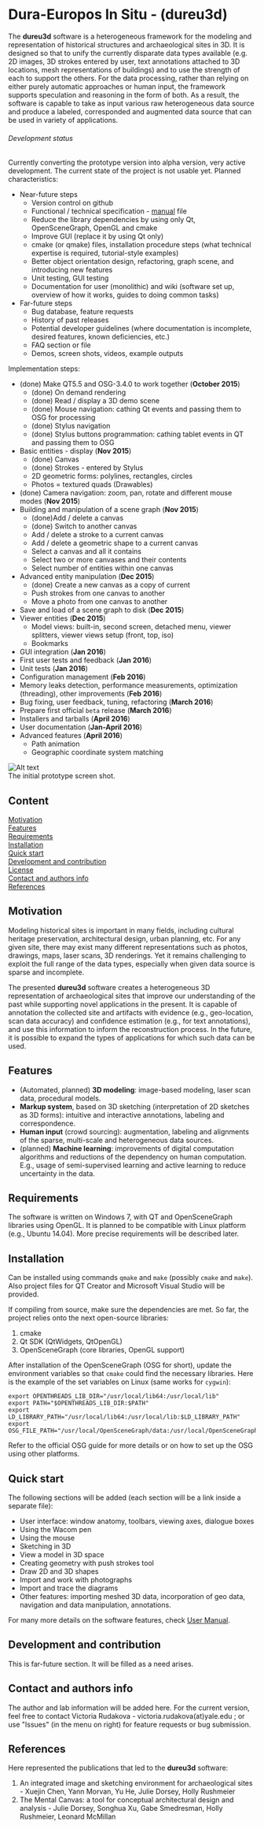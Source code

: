 # Dura-Europos In Situ - (dureu3d) 
The **dureu3d** software is a heterogeneous framework for the modeling and representation of historical structures and archaeological sites in 3D. It is designed so that to unify the currently disparate data types available (e.g. 2D images, 3D strokes entered by user, text annotations attached to 3D locations, mesh representations of buildings) and to use the strength of each to support the others. For the data processing, rather than relying on either purely automatic approaches or human input, the framework supports speculation and reasoning in the form of both. As a result, the software is capable to take as input various raw heterogeneous data source and produce a labeled, corresponded and augmented data source that can be used in variety of applications.

###### Development status
Currently converting the prototype version into alpha version, very active development. The current state of the project is not usable yet. Planned characteristics: 
* Near-future steps
    * Version control on github
    * Functional / technical specification - [manual](https://github.com/vicrucann/dura-europos-insitu/blob/master/doc/manual.md) file
    * Reduce the library dependencies by using only Qt, OpenSceneGraph, OpenGL and cmake
    * Improve GUI (replace it by using Qt only)
    * cmake (or qmake) files, installation procedure steps (what technical expertise is required, tutorial-style examples)
    * Better object orientation design, refactoring, graph scene, and introducing new features
    * Unit testing, GUI testing
    * Documentation for user (monolithic) and wiki (software set up, overview of how it works, guides to doing common tasks)
* Far-future steps
    * Bug database, feature requests 
    * History of past releases 
    * Potential developer guidelines (where documentation is incomplete, desired features, known deficiencies, etc.)
    * FAQ section or file
    * Demos, screen shots, videos, example outputs

Implementation steps:
* (done) Make QT5.5 and OSG-3.4.0 to work together (**October 2015**)
    * (done) On demand rendering
    * (done) Read / display a 3D demo scene
    * (done) Mouse navigation: cathing Qt events and passing them to OSG for processing
    * (done) Stylus navigation
    * (done) Stylus buttons programmation: cathing tablet events in QT and passing them to OSG
* Basic entities - display (**Nov 2015**)
    * (done) Canvas
    * (done) Strokes - entered by Stylus
    * 2D geometric forms: polylines, rectangles, circles 
    * Photos = textured quads (Drawables)
* (done) Camera navigation: zoom, pan, rotate and different mouse modes (**Nov 2015**)
* Building and manipulation of a scene graph (**Nov 2015**)
    * (done)Add / delete a canvas
    * (done) Switch to another canvas
    * Add / delete a stroke to a current canvas
    * Add / delete a geometric shape to a current canvas
    * Select a canvas and all it contains
    * Select two or more canvases and their contents
    * Select number of entities within one canvas
* Advanced entity manipulation (**Dec 2015**)
    * (done) Create a new canvas as a copy of current
    * Push strokes from one canvas to another
    * Move a photo from one canvas to another
* Save and load of a scene graph to disk (**Dec 2015**)
* Viewer entities (**Dec 2015**)
    * Model views: built-in, second screen, detached menu, viewer splitters, viewer views setup (front, top, iso)
    * Bookmarks
* GUI integration (**Jan 2016**)
* First user tests and feedback (**Jan 2016**)
* Unit tests (**Jan 2016**)
* Configuration management (**Feb 2016**)
* Memory leaks detection, performance measurements, optimization (threading), other improvements (**Feb 2016**)
* Bug fixing, user feedback, tuning, refactoring (**March 2016**)
* Prepare first official `beta` release (**March 2016**)
* Installers and tarballs (**April 2016**)
* User documentation (**Jan-April 2016**)
* Advanced features (**April 2016**)
    * Path animation
    * Geographic coordinate system matching

![Alt text](https://github.com/vicrucann/dura-europos-insitu/blob/master/doc/gui-orig.png "Prototype GUI screenshot")  
The initial prototype screen shot.

## Content
[Motivation](https://github.com/vicrucann/dura-europos-insitu/#motivation)  
[Features](https://github.com/vicrucann/dura-europos-insitu/#features)  
[Requirements](https://github.com/vicrucann/dura-europos-insitu/#requirements)  
[Installation](https://github.com/vicrucann/dura-europos-insitu/#installation)  
[Quick start](https://github.com/vicrucann/dura-europos-insitu/#quick-start)  
[Development and contribution](https://github.com/vicrucann/dura-europos-insitu/#development-and-contribution)  
[License](https://github.com/vicrucann/dura-europos-insitu/#license)  
[Contact and authors info](https://github.com/vicrucann/dura-europos-insitu/#contact-and-authors-info)  
[References](https://github.com/vicrucann/dura-europos-insitu/#references)  

## Motivation

Modeling historical sites is important in many fields, including cultural heritage preservation, architectural design, urban planning, etc. For any given site, there may exist many different representations such as photos, drawings, maps, laser scans, 3D renderings. Yet it remains challenging to exploit the full range of the data types, especially when given data source is sparse and incomplete.

The presented **dureu3d** software creates a heterogeneous 3D representation of archaeological sites that improve our understanding of the past while supporting novel applications in the present. It is capable of annotation the collected site and artifacts with evidence (e.g., geo-location, scan data accuracy) and confidence estimation (e.g., for text annotations), and use this information to inform the reconstruction process. In the future, it is possible to expand the types of applications for which such data can be used.

## Features

* (Automated, planned) **3D modeling**: image-based modeling, laser scan data, procedural models.
* **Markup system**, based on 3D sketching (interpretation of 2D sketches as 3D forms): intuitive and interactive annotations, labeling and correspondence.
* **Human input** (crowd sourcing): augmentation, labeling and alignments of the sparse, multi-scale and heterogeneous data sources. 
* (planned) **Machine learning**: improvements of digital computation algorithms and reductions of the dependency on human computation. E.g., usage of semi-supervised learning and active learning to reduce uncertainty in the data.

## Requirements

The software is written on Windows 7, with QT and OpenSceneGraph libraries using OpenGL. It is planned to be compatible with Linux platform (e.g., Ubuntu 14.04). More precise requirements will be described later.


## Installation

Can be installed using commands `qmake` and `make` (possibly `cmake` and `make`). Also project files for QT Creator and Microsoft Visual Studio will be provided. 

If compiling from source, make sure the dependencies are met. So far, the project relies onto the next open-source libraries:
1. cmake
2. Qt SDK (QtWidgets, QtOpenGL)
3. OpenSceneGraph (core libraries, OpenGL support)

After installation of the OpenSceneGraph (OSG for short), update the environment variables so that `cmake` could find the necessary libraries. Here is the example of the set variables on Linux (same works for `cygwin`):
```
export OPENTHREADS_LIB_DIR="/usr/local/lib64:/usr/local/lib"  
export PATH="$OPENTHREADS_LIB_DIR:$PATH"  
export LD_LIBRARY_PATH="/usr/local/lib64:/usr/local/lib:$LD_LIBRARY_PATH"  
export OSG_FILE_PATH="/usr/local/OpenSceneGraph/data:/usr/local/OpenSceneGraph/data/Images"  
```
Refer to the official OSG guide for more details or on how to set up the OSG using other platforms.

## Quick start

The following sections will be added (each section will be a link inside a separate file): 
* User interface: window anatomy, toolbars, viewing axes, dialogue boxes
* Using the Wacom pen
* Using the mouse 
* Sketching in 3D
* View a model in 3D space
* Creating geometry with push strokes tool
* Draw 2D and 3D shapes
* Import and work with photographs
* Import and trace the diagrams
* Other features: importing meshed 3D data, incorporation of geo data, navigation and data manipulation, annotations. 

For many more details on the software features, check [User Manual](https://github.com/vicrucann/dura-europos-insitu/blob/master/doc/manual.md).

## Development and contribution 

This is far-future section. It will be filled as a need arises.

## Contact and authors info

The author and lab information will be added here. For the current version, feel free to contact Victoria Rudakova - victoria.rudakova(at)yale.edu ; or use "Issues" (in the menu on right) for feature requests or bug submission.

## References

Here represented the publications that led to the **dureu3d** software:  

1. An integrated image and sketching environment for archaeological sites - Xuejin Chen, Yann Morvan, Yu He, Julie Dorsey, Holly Rushmeier  
2. The Mental Canvas: a tool for conceptual architectural design and analysis - Julie Dorsey, Songhua Xu, Gabe Smedresman, Holly Rushmeier, Leonard McMillan
